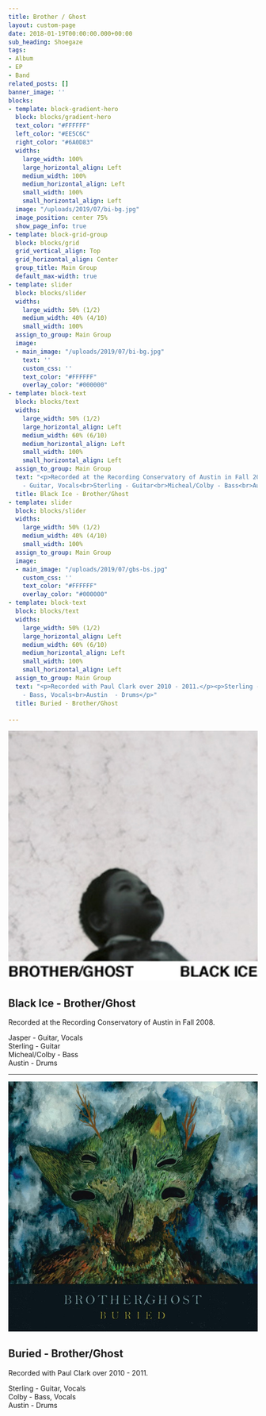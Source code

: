 ```yaml
---
title: Brother / Ghost
layout: custom-page
date: 2018-01-19T00:00:00.000+00:00
sub_heading: Shoegaze
tags:
- Album
- EP
- Band
related_posts: []
banner_image: ''
blocks:
- template: block-gradient-hero
  block: blocks/gradient-hero
  text_color: "#FFFFFF"
  left_color: "#EE5C6C"
  right_color: "#6A0D83"
  widths:
    large_width: 100%
    large_horizontal_align: Left
    medium_width: 100%
    medium_horizontal_align: Left
    small_width: 100%
    small_horizontal_align: Left
  image: "/uploads/2019/07/bi-bg.jpg"
  image_position: center 75%
  show_page_info: true
- template: block-grid-group
  block: blocks/grid
  grid_vertical_align: Top
  grid_horizontal_align: Center
  group_title: Main Group
  default_max-width: true
- template: slider
  block: blocks/slider
  widths:
    large_width: 50% (1/2)
    medium_width: 40% (4/10)
    small_width: 100%
  assign_to_group: Main Group
  image:
  - main_image: "/uploads/2019/07/bi-bg.jpg"
    text: ''
    custom_css: ''
    text_color: "#FFFFFF"
    overlay_color: "#000000"
- template: block-text
  block: blocks/text
  widths:
    large_width: 50% (1/2)
    large_horizontal_align: Left
    medium_width: 60% (6/10)
    medium_horizontal_align: Left
    small_width: 100%
    small_horizontal_align: Left
  assign_to_group: Main Group
  text: "<p>Recorded at the Recording Conservatory of Austin in Fall 2008.</p><p>Jasper
    - Guitar, Vocals<br>Sterling - Guitar<br>Micheal/Colby - Bass<br>Austin  - Drums</p>"
  title: Black Ice - Brother/Ghost
- template: slider
  block: blocks/slider
  widths:
    large_width: 50% (1/2)
    medium_width: 40% (4/10)
    small_width: 100%
  assign_to_group: Main Group
  image:
  - main_image: "/uploads/2019/07/gbs-bs.jpg"
    custom_css: ''
    text_color: "#FFFFFF"
    overlay_color: "#000000"
- template: block-text
  block: blocks/text
  widths:
    large_width: 50% (1/2)
    large_horizontal_align: Left
    medium_width: 60% (6/10)
    medium_horizontal_align: Left
    small_width: 100%
    small_horizontal_align: Left
  assign_to_group: Main Group
  text: "<p>Recorded with Paul Clark over 2010 - 2011.</p><p>Sterling - Guitar, Vocals<br>Colby
    - Bass, Vocals<br>Austin  - Drums</p>"
  title: Buried - Brother/Ghost

---
```

![](/uploads/2019/07/bi-bg.jpg)

## Black Ice - Brother/Ghost

Recorded at the Recording Conservatory of Austin in Fall 2008.

Jasper - Guitar, Vocals  
Sterling - Guitar  
Micheal/Colby - Bass  
Austin  - Drums

***

![](/uploads/2019/07/gbs-bs.jpg)

## Buried - Brother/Ghost

Recorded with Paul Clark over 2010 - 2011.

Sterling - Guitar, Vocals  
Colby - Bass, Vocals  
Austin  - Drums